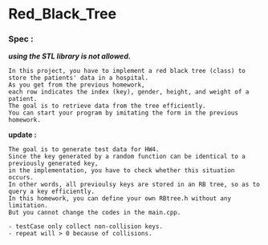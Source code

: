# Red_Black_Tree

### Spec :

***using the STL library is not allowed.***

    In this project, you have to implement a red black tree (class) to store the patients' data in a hospital. 
    As you get from the previous homework, 
    each row indicates the index (key), gender, height, and weight of a patient. 
    The goal is to retrieve data from the tree efficiently. 
    You can start your program by imitating the form in the previous homework.
    
**update :**

    The goal is to generate test data for HW4. 
    Since the key generated by a random function can be identical to a previously generated key, 
    in the implementation, you have to check whether this situation occurs. 
    In other words, all previoulsy keys are stored in an RB tree, so as to query a key efficiently. 
    In this homework, you can define your own RBtree.h without any limitation. 
    But you cannot change the codes in the main.cpp.

    - testCase only collect non-collision keys.
    - repeat will > 0 because of collisions.

